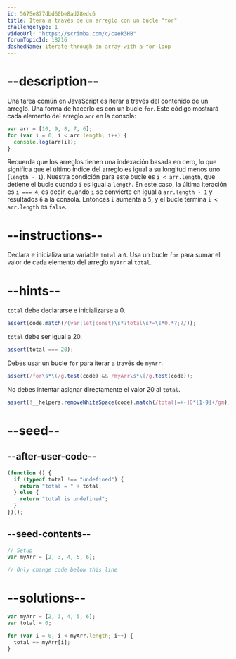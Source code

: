 ```yaml
---
id: 5675e877dbd60be8ad28edc6
title: Itera a través de un arreglo con un bucle "for"
challengeType: 1
videoUrl: "https://scrimba.com/c/caeR3HB"
forumTopicId: 18216
dashedName: iterate-through-an-array-with-a-for-loop
---
```


# --description--

Una tarea común en JavaScript es iterar a través del contenido de un arreglo. Una forma de hacerlo es con un bucle `for`. Este código mostrará cada elemento del arreglo `arr` en la consola:

```js
var arr = [10, 9, 8, 7, 6];
for (var i = 0; i < arr.length; i++) {
  console.log(arr[i]);
}
```

Recuerda que los arreglos tienen una indexación basada en cero, lo que significa que el último índice del arreglo es igual a su longitud menos uno (`length - 1`). Nuestra condición para este bucle es `i < arr.length`, que detiene el bucle cuando `i` es igual a `length`. En este caso, la última iteración es `i === 4`, es decir, cuando `i` se convierte en igual a `arr.length - 1` y resultados `6` a la consola. Entonces `i` aumenta a `5`, y el bucle termina `i < arr.length` es `false`.

# --instructions--

Declara e inicializa una variable `total` a `0`. Usa un bucle `for` para sumar el valor de cada elemento del arreglo `myArr` al `total`.

# --hints--

`total` debe declararse e inicializarse a 0.

```js
assert(code.match(/(var|let|const)\s*?total\s*=\s*0.*?;?/));
```

`total` debe ser igual a 20.

```js
assert(total === 20);
```

Debes usar un bucle `for` para iterar a través de `myArr`.

```js
assert(/for\s*\(/g.test(code) && /myArr\s*\[/g.test(code));
```

No debes intentar asignar directamente el valor 20 al `total`.

```js
assert(!__helpers.removeWhiteSpace(code).match(/total[=+-]0*[1-9]+/gm));
```

# --seed--

## --after-user-code--

```js
(function () {
  if (typeof total !== "undefined") {
    return "total = " + total;
  } else {
    return "total is undefined";
  }
})();
```

## --seed-contents--

```js
// Setup
var myArr = [2, 3, 4, 5, 6];

// Only change code below this line
```

# --solutions--

```js
var myArr = [2, 3, 4, 5, 6];
var total = 0;

for (var i = 0; i < myArr.length; i++) {
  total += myArr[i];
}
```

